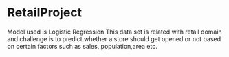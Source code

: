 # RetailProject
Model used is Logistic Regression
This data set is related with retail domain and challenge is to predict whether a store should get opened or not based on certain factors such as sales, population,area etc.

